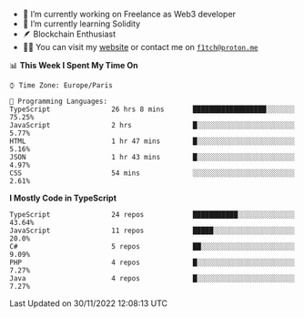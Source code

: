 - 🔭 I’m currently working on Freelance as Web3 developer
- 🌱 I’m currently learning Solidity
- 🪶 Blockchain Enthusiast
- 👨‍💻 You can visit my [website](https://f1tch.xyz) or contact me on [`f1tch@proton.me`](mailto:f1tch@proton.me)

<!--START_SECTION:waka-->
📊 **This Week I Spent My Time On** 

```text
⌚︎ Time Zone: Europe/Paris

💬 Programming Languages: 
TypeScript               26 hrs 8 mins       ██████████████████░░░░░░░   75.25% 
JavaScript               2 hrs               █░░░░░░░░░░░░░░░░░░░░░░░░   5.77% 
HTML                     1 hr 47 mins        █░░░░░░░░░░░░░░░░░░░░░░░░   5.16% 
JSON                     1 hr 43 mins        █░░░░░░░░░░░░░░░░░░░░░░░░   4.97% 
CSS                      54 mins             ░░░░░░░░░░░░░░░░░░░░░░░░░   2.61%

```

**I Mostly Code in TypeScript** 

```text
TypeScript               24 repos            ███████████░░░░░░░░░░░░░░   43.64% 
JavaScript               11 repos            █████░░░░░░░░░░░░░░░░░░░░   20.0% 
C#                       5 repos             ██░░░░░░░░░░░░░░░░░░░░░░░   9.09% 
PHP                      4 repos             █░░░░░░░░░░░░░░░░░░░░░░░░   7.27% 
Java                     4 repos             █░░░░░░░░░░░░░░░░░░░░░░░░   7.27%

```



 Last Updated on 30/11/2022 12:08:13 UTC
<!--END_SECTION:waka-->
